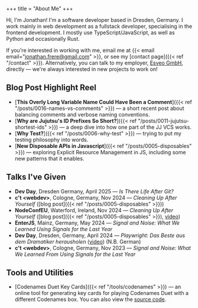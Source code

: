 +++
title = "About Me"
+++

Hi, I'm Jonathan! I'm a software developer based in Dresden, Germany. I work mainly in web development as a fullstack developer, specialising in the frontend development.  I mostly use TypeScript/JavaScript, as well as Python and occasionally Rust.

If you're interested in working with me, email me at {{< email email="jonathan.frere@gmail.com" >}}, or see my [contact page]({{< ref "/contact" >}}).  Alternatively, you can talk to my employer, [Esveo GmbH](https://www.esveo.com/en/), directly — we're always interested in new projects to work on!

## Blog Post Highlight Reel

* [**This Overly Long Variable Name Could Have Been a Comment**]({{< ref "/posts/0016-names-vs-comments" >}}) — a short recent post about balancing comments and verbose naming conventions.
* [**Why are Jujutsu's ID Prefixes So Short?**]({{< ref "/posts/0011-jujutsu-shortest-ids" >}}) — a deep dive into how one part of the JJ VCS works.
* [**Why Test?**]({{< ref "/posts/0006-why-test" >}}) — trying to put my testing philosophy into words.
* [**New Disposable APIs in Javascript**]({{< ref "/posts/0005-disposables" >}}) — exploring Explicit Resource Management in JS, including some new patterns that it enables.



## Talks I've Given

- **Dev Day**, Dresden Germany, April 2025 — *Is There Life After Git?*
- **c't \<webdev>**, Cologne, Germany, Nov 2024 — *Cleaning Up After Yourself* ([blog post]({{< ref "/posts/0005-disposables" >}})) 
- **NodeConfEU**, Waterford, Ireland, Nov 2024 — *Cleaning Up After Yourself* ([blog post]({{< ref "/posts/0005-disposables" >}}), [video](https://www.youtube.com/watch?v=dzRGu7aSaLo))
- **EnterJS**, Mainz, Germany, May 2024 — *Signal and Noise: What We Learned Using Signals for the Last Year*
- **Dev Day**, Dresden, Germany, April 2024 — *Playwright: Das Beste aus dem Dramatiker herausholen* ([video](https://www.youtube.com/watch?v=fRuB0xC9Usw)) (N.B. German)
- **c't \<webdev>**, Cologne, Germany, Nov 2023 — *Signal and Noise: What We Learned From Using Signals for the Last Year*

## Tools and Utilities

- [Codenames Duet Key Cards]({{< ref "/tools/codenames" >}}) — an online tool for generating key cards for playing Codenames Duet with a different Codenames box.  You can also view the [source code](https://github.com/MrJohz/blog/tree/main/content/tools/codenames).